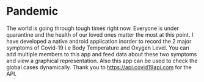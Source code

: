 # Pandemic
The world is going through tough times right now. Everyone is under quarantine and the health of our loved ones matter the most at this point. I have developed a native android application inorder to record the 2 major symptoms of Covid-19 i.e Body Temperature and Oxygen Level. You can add multiple members to this app and feed data about these two symptoms and view a graphical representation. Also this app can be used to check the global cases dynamically. Thank you to https://api.covid19api.com for the API. 

